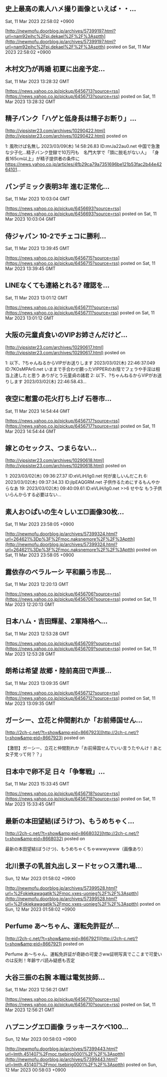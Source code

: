 

## 史上最高の素人ハ㐅撮り画像といえば・・...
  Sat, 11 Mar 2023 22:58:02 +0900

[http://newmofu.doorblog.jp/archives/57399197.html?url=nam92eihc%2Fpj.dekael%2F%2F%3Asptth](http://newmofu.doorblog.jp/archives/57399197.html?url=nam92eihc%2Fpj.dekael%2F%2F%3Asptth)
posted on Sat, 11 Mar 2023 22:58:02 +0900

<!--more-->



## 木村文乃が再婚 初夏に出産予定...
  Sat, 11 Mar 2023 13:28:32 GMT

[https://news.yahoo.co.jp/pickup/6456713?source=rss](https://news.yahoo.co.jp/pickup/6456713?source=rss)
posted on Sat, 11 Mar 2023 13:28:32 GMT

<!--more-->



## 精子バンク「ハゲと低身長は精子お断り」...
  

[http://vipsister23.com/archives/10290422.html](http://vipsister23.com/archives/10290422.html)
posted on 

<!--more-->

1: 風吹けば名無し 2023/03/09(木) 14:58:26.83 ID:mrJa22au0.net 中国で急激な少子化…精子バンク登録で10万円も　名門大学で「頭に脱毛がない人」 「身長165cm以上」が精子提供者の条件に https://news.yahoo.co.jp/articles/4fb29ca79a7351696be121b53fac2b44e4264101...

## パンデミック表明3年 進む正常化...
  Sat, 11 Mar 2023 10:03:04 GMT

[https://news.yahoo.co.jp/pickup/6456693?source=rss](https://news.yahoo.co.jp/pickup/6456693?source=rss)
posted on Sat, 11 Mar 2023 10:03:04 GMT

<!--more-->



## 侍ジャパン 10-2でチェコに勝利...
  Sat, 11 Mar 2023 13:39:45 GMT

[https://news.yahoo.co.jp/pickup/6456715?source=rss](https://news.yahoo.co.jp/pickup/6456715?source=rss)
posted on Sat, 11 Mar 2023 13:39:45 GMT

<!--more-->



## LINEなくても連絡とれる? 確認を...
  Sat, 11 Mar 2023 13:01:12 GMT

[https://news.yahoo.co.jp/pickup/6456711?source=rss](https://news.yahoo.co.jp/pickup/6456711?source=rss)
posted on Sat, 11 Mar 2023 13:01:12 GMT

<!--more-->



## 大阪の元童貞食いのVIPお姉さんだけど...
  

[http://vipsister23.com/archives/10290617.html](http://vipsister23.com/archives/10290617.html)
posted on 

<!--more-->

1: 以下、?ちゃんねるからVIPがお送りします 2023/03/02(木) 22:46:37.049 ID:7KOsMPAr0.net いままで手合わせ願ったVIPPERのお陰でフェラや手淫は相当上達したと思う ありがとう元童貞の諸君 2: 以下、?ちゃんねるからVIPがお送りします 2023/03/02(木) 22:46:58.43...

## 夜空に慰霊の花火打ち上げ 石巻市...
  Sat, 11 Mar 2023 14:54:44 GMT

[https://news.yahoo.co.jp/pickup/6456717?source=rss](https://news.yahoo.co.jp/pickup/6456717?source=rss)
posted on Sat, 11 Mar 2023 14:54:44 GMT

<!--more-->



## 嫁とのセックス、つまらない...
  

[http://vipsister23.com/archives/10290618.html](http://vipsister23.com/archives/10290618.html)
posted on 

<!--more-->

1: 2023/03/02(木) 09:36:27.37 ID:eVLiH/Ig0.net 何が楽しいんだこれ 6: 2023/03/02(木) 09:37:34.33 ID:jIpEAQGRM.net 子供作るためにするもんやからなあ 19: 2023/03/02(木) 09:40:09.61 ID:eVLiH/Ig0.net &gt;&gt;6 せやな もう子供いらんからする必要はない...

## 素人お○ぱいの生々しいエ□画像30枚...
  Sat, 11 Mar 2023 23:58:05 +0900

[http://newmofu.doorblog.jp/archives/57399324.html?url=264621%3Dp%3F%2Fmoc.naksnemore%2F%2F%3Aptth](http://newmofu.doorblog.jp/archives/57399324.html?url=264621%3Dp%3F%2Fmoc.naksnemore%2F%2F%3Aptth)
posted on Sat, 11 Mar 2023 23:58:05 +0900

<!--more-->



## 露依存のベラルーシ 平和願う市民...
  Sat, 11 Mar 2023 12:20:13 GMT

[https://news.yahoo.co.jp/pickup/6456706?source=rss](https://news.yahoo.co.jp/pickup/6456706?source=rss)
posted on Sat, 11 Mar 2023 12:20:13 GMT

<!--more-->



## 日本ハム・吉田輝星、2軍降格へ...
  Sat, 11 Mar 2023 12:53:28 GMT

[https://news.yahoo.co.jp/pickup/6456709?source=rss](https://news.yahoo.co.jp/pickup/6456709?source=rss)
posted on Sat, 11 Mar 2023 12:53:28 GMT

<!--more-->



## 朗希は希望 故郷・陸前高田で声援...
  Sat, 11 Mar 2023 13:09:35 GMT

[https://news.yahoo.co.jp/pickup/6456712?source=rss](https://news.yahoo.co.jp/pickup/6456712?source=rss)
posted on Sat, 11 Mar 2023 13:09:35 GMT

<!--more-->



## ガーシー、立花と仲間割れか「お前帰国せん...
  

[http://2ch-c.net/?t=show&amp;eid=8667923](http://2ch-c.net/?t=show&amp;eid=8667923)
posted on 

<!--more-->

【激怒】ガーシー、立花と仲間割れか「お前帰国せんでいい言うたやんけ！あと女子党って何？？」

## 日本中で卵不足 日々「争奪戦」...
  Sat, 11 Mar 2023 15:33:45 GMT

[https://news.yahoo.co.jp/pickup/6456718?source=rss](https://news.yahoo.co.jp/pickup/6456718?source=rss)
posted on Sat, 11 Mar 2023 15:33:45 GMT

<!--more-->



## 最新の本田望結(ぼうけつ)、もうめちゃく...
  

[http://2ch-c.net/?t=show&amp;eid=8668032](http://2ch-c.net/?t=show&amp;eid=8668032)
posted on 

<!--more-->

最新の本田望結(ぼうけつ)、もうめちゃくちゃwwwywww（画像あり）

## 北川景子の乳首丸出しヌードセッ○ス濡れ場...
  Sun, 12 Mar 2023 01:58:02 +0900

[http://newmofu.doorblog.jp/archives/57399528.html?url=%2Fokiekawagatik%2Fmoc.yxes-uonieg%2F%2F%3Asptth](http://newmofu.doorblog.jp/archives/57399528.html?url=%2Fokiekawagatik%2Fmoc.yxes-uonieg%2F%2F%3Asptth)
posted on Sun, 12 Mar 2023 01:58:02 +0900

<!--more-->



## Perfume あ～ちゃん、運転免許証が...
  

[http://2ch-c.net/?t=show&amp;eid=8667921](http://2ch-c.net/?t=show&amp;eid=8667921)
posted on 

<!--more-->

Perfume あ～ちゃん、運転免許証が奇跡の可愛さww証明写真でここまで可愛いのは反則！年齢サバ読み疑惑も否定

## 大谷三振の右腕 本職は電気技師...
  Sat, 11 Mar 2023 12:56:21 GMT

[https://news.yahoo.co.jp/pickup/6456710?source=rss](https://news.yahoo.co.jp/pickup/6456710?source=rss)
posted on Sat, 11 Mar 2023 12:56:21 GMT

<!--more-->



## ハプニングエ□画像 ラッキースケベ100...
  Sun, 12 Mar 2023 00:58:03 +0900

[http://newmofu.doorblog.jp/archives/57399443.html?url=lmth.451407%2Fmoc.tsebirig0001%2F%2F%3Asptth](http://newmofu.doorblog.jp/archives/57399443.html?url=lmth.451407%2Fmoc.tsebirig0001%2F%2F%3Asptth)
posted on Sun, 12 Mar 2023 00:58:03 +0900

<!--more-->


